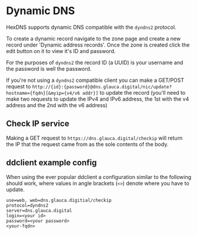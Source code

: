 # Dynamic DNS

HexDNS supports dynamic DNS compatible with the `dyndns2` protocol.

To create a dynamic record navigate to the zone page and create a new record under
'Dynamic address records'. Once the zone is created click the edit button on it to view
it's ID and password. 

For the purposes of `dyndns2` the record ID (a UUID) is your username and the password
is well the password. 

If you're not using a `dyndns2` compatible client you can make a GET/POST request to
`http://{id}:{password}@dns.glauca.digital/nic/update?hostname={fqdn}[&myip={v4/v6 addr}]`
to update the record (you'll need to make two requests to update the IPv4 and IPv6 
address, the 1st with the v4 address and the 2nd with the v6 address)

## Check IP service

Making a GET request to `https://dns.glauca.digital/checkip` will return the IP that the
request came from as the sole contents of the body.

## ddclient example config

When using the ever popular ddclient a configuration similar to the following should work,
where values in angle brackets (`<>`) denote where you have to update.

```text
use=web, web=dns.glauca.digitial/checkip
protocol=dyndns2
server=dns.glauca.digital
login=<your id>
password=<your password>
<your-fqdn>
```